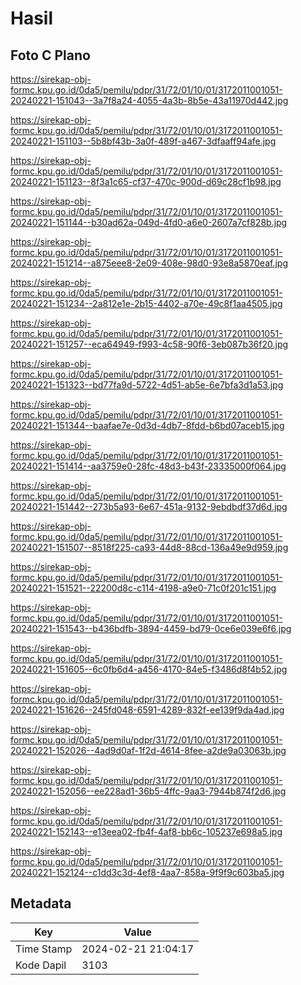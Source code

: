 # Hasil

## Foto C Plano

https://sirekap-obj-formc.kpu.go.id/0da5/pemilu/pdpr/31/72/01/10/01/3172011001051-20240221-151043--3a7f8a24-4055-4a3b-8b5e-43a11970d442.jpg

https://sirekap-obj-formc.kpu.go.id/0da5/pemilu/pdpr/31/72/01/10/01/3172011001051-20240221-151103--5b8bf43b-3a0f-489f-a467-3dfaaff94afe.jpg

https://sirekap-obj-formc.kpu.go.id/0da5/pemilu/pdpr/31/72/01/10/01/3172011001051-20240221-151123--8f3a1c65-cf37-470c-900d-d69c28cf1b98.jpg

https://sirekap-obj-formc.kpu.go.id/0da5/pemilu/pdpr/31/72/01/10/01/3172011001051-20240221-151144--b30ad62a-049d-4fd0-a6e0-2607a7cf828b.jpg

https://sirekap-obj-formc.kpu.go.id/0da5/pemilu/pdpr/31/72/01/10/01/3172011001051-20240221-151214--a875eee8-2e09-408e-98d0-93e8a5870eaf.jpg

https://sirekap-obj-formc.kpu.go.id/0da5/pemilu/pdpr/31/72/01/10/01/3172011001051-20240221-151234--2a812e1e-2b15-4402-a70e-49c8f1aa4505.jpg

https://sirekap-obj-formc.kpu.go.id/0da5/pemilu/pdpr/31/72/01/10/01/3172011001051-20240221-151257--eca64949-f993-4c58-90f6-3eb087b36f20.jpg

https://sirekap-obj-formc.kpu.go.id/0da5/pemilu/pdpr/31/72/01/10/01/3172011001051-20240221-151323--bd77fa9d-5722-4d51-ab5e-6e7bfa3d1a53.jpg

https://sirekap-obj-formc.kpu.go.id/0da5/pemilu/pdpr/31/72/01/10/01/3172011001051-20240221-151344--baafae7e-0d3d-4db7-8fdd-b6bd07aceb15.jpg

https://sirekap-obj-formc.kpu.go.id/0da5/pemilu/pdpr/31/72/01/10/01/3172011001051-20240221-151414--aa3759e0-28fc-48d3-b43f-23335000f064.jpg

https://sirekap-obj-formc.kpu.go.id/0da5/pemilu/pdpr/31/72/01/10/01/3172011001051-20240221-151442--273b5a93-6e67-451a-9132-9ebdbdf37d6d.jpg

https://sirekap-obj-formc.kpu.go.id/0da5/pemilu/pdpr/31/72/01/10/01/3172011001051-20240221-151507--8518f225-ca93-44d8-88cd-136a49e9d959.jpg

https://sirekap-obj-formc.kpu.go.id/0da5/pemilu/pdpr/31/72/01/10/01/3172011001051-20240221-151521--22200d8c-c114-4198-a9e0-71c0f201c151.jpg

https://sirekap-obj-formc.kpu.go.id/0da5/pemilu/pdpr/31/72/01/10/01/3172011001051-20240221-151543--b436bdfb-3894-4459-bd79-0ce6e039e6f6.jpg

https://sirekap-obj-formc.kpu.go.id/0da5/pemilu/pdpr/31/72/01/10/01/3172011001051-20240221-151605--6c0fb6d4-a456-4170-84e5-f3486d8f4b52.jpg

https://sirekap-obj-formc.kpu.go.id/0da5/pemilu/pdpr/31/72/01/10/01/3172011001051-20240221-151626--245fd048-6591-4289-832f-ee139f9da4ad.jpg

https://sirekap-obj-formc.kpu.go.id/0da5/pemilu/pdpr/31/72/01/10/01/3172011001051-20240221-152026--4ad9d0af-1f2d-4614-8fee-a2de9a03063b.jpg

https://sirekap-obj-formc.kpu.go.id/0da5/pemilu/pdpr/31/72/01/10/01/3172011001051-20240221-152056--ee228ad1-36b5-4ffc-9aa3-7944b874f2d6.jpg

https://sirekap-obj-formc.kpu.go.id/0da5/pemilu/pdpr/31/72/01/10/01/3172011001051-20240221-152143--e13eea02-fb4f-4af8-bb6c-105237e698a5.jpg

https://sirekap-obj-formc.kpu.go.id/0da5/pemilu/pdpr/31/72/01/10/01/3172011001051-20240221-152124--c1dd3c3d-4ef8-4aa7-858a-9f9f9c603ba5.jpg


## Metadata

| Key        | Value               |
| ---------- | ------------------- |
| Time Stamp | 2024-02-21 21:04:17 |
| Kode Dapil | 3103                |



